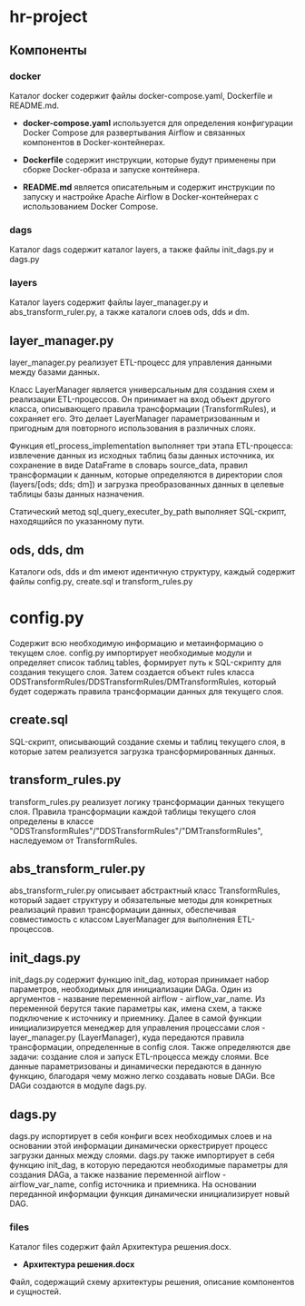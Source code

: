 # hr-project
## Компоненты
### docker
Каталог docker содержит файлы docker-compose.yaml, Dockerfile и README.md.
- **docker-compose.yaml** используется для определения конфигурации Docker Compose для развертывания Airflow и связанных компонентов в Docker-контейнерах.

- **Dockerfile** содержит инструкции, которые будут применены при сборке Docker-образа и запуске контейнера.

- **README.md** является описательным и содержит инструкции по запуску и настройке Apache Airflow в Docker-контейнерах с использованием Docker Compose.

### dags
Каталог dags содержит каталог layers, а также файлы init_dags.py и dags.py

### layers

Каталог layers содержит файлы layer_manager.py и abs_transform_ruler.py, а также каталоги слоев ods, dds и dm.

## layer_manager.py

layer_manager.py реализует ETL-процесс для управления данными между базами данных. 

Класс LayerManager является универсальным для создания схем и реализации ETL-процессов. Он принимает на вход объект другого класса, описывающего правила трансформации (TransformRules), и сохраняет его. Это делает LayerManager параметризованным и пригодным для повторного использования в различных слоях.

Функция etl_process_implementation выполняет три этапа ETL-процесса: извлечение данных из исходных таблиц базы данных источника, их сохранение в виде DataFrame в словарь source_data, правил трансформации к данным, которые определяются в директории слоя (layers/[ods; dds; dm]) и загрузка преобразованных данных в целевые таблицы базы данных назначения.

Статический метод sql_query_executer_by_path выполняет SQL-скрипт, находящийся по указанному пути.

## ods, dds, dm

Каталоги ods, dds и dm имеют идентичную структуру, каждый содержит файлы config.py, create.sql и transform_rules.py

# config.py

Содержит всю необходимую информацию и метаинформацию о текущем слое. config.py импортирует необходимые модули и определяет список таблиц tables, формирует путь к SQL-скрипту для создания текущего слоя. Затем создается объект rules класса ODSTransformRules/DDSTransformRules/DMTransformRules, который будет содержать правила трансформации данных для текущего слоя.

## create.sql
SQL-скрипт, описывающий создание схемы и таблиц текущего слоя, в которые затем реализуется загрузка трансформированных данных.

## transform_rules.py

transform_rules.py реализует логику трансформации данных текущего слоя. Правила трансформации каждой таблицы текущего слоя определены в классе "ODSTransformRules"/"DDSTransformRules"/"DMTransformRules", наследуемом от TransformRules.


## abs_transform_ruler.py

abs_transform_ruler.py описывает абстрактный класс TransformRules, который задает структуру и обязательные методы для конкретных реализаций правил трансформации данных, обеспечивая совместимость с классом LayerManager для выполнения ETL-процессов.

## init_dags.py

init_dags.py содержит функцию init_dag, которая принимает набор параметров, необходимых для инициализации DAGа. Один из аргументов - название переменной airflow - airflow_var_name. Из переменной берутся такие параметры как, имена схем, а также подключение к источнику и приемнику. Далее в самой функции инициализируется менеджер для управления процессами слоя - layer_manager.py (LayerManager), куда передаются правила трансформации, определенные в config слоя. Также определяются две задачи: создание слоя и запуск ETL-процесса между слоями. Все данные параметризованы и динамически передаются в данную функцию, благодаря чему можно легко создавать новые DAGи. Все DAGи создаются в модуле dags.py.

## dags.py

dags.py испортирует в себя конфиги всех необходимых слоев и на основании этой информации динамически оркестрирует процесс загрузки данных между слоями. dags.py также импортирует в себя функцию init_dag, в которую передаются необходимые параметры для создания DAGа, а также название переменной airflow - airflow_var_name, config источника и приемника. На основании переданной информации функция динамически инициализирует новый DAG.

### files
Каталог files содержит файл Архитектура решения.docx.
- **Архитектура решения.docx**

Файл, содержащий схему архитектуры решения, описание компонентов и сущностей.
